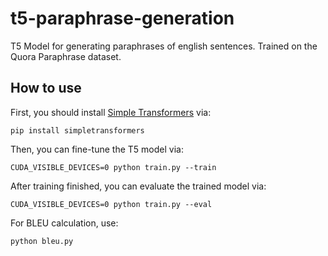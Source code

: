 # t5-paraphrase-generation
​T5 Model for generating paraphrases of english sentences. Trained on the Quora Paraphrase dataset.

## How to use
First, you should install [Simple Transformers](https://github.com/ThilinaRajapakse/simpletransformers) via:
```
pip install simpletransformers
```

Then, you can fine-tune the T5 model via:
```
CUDA_VISIBLE_DEVICES=0 python train.py --train
```

After training finished, you can evaluate the trained model via:
```
CUDA_VISIBLE_DEVICES=0 python train.py --eval
```

For BLEU calculation, use:
```
python bleu.py
```
